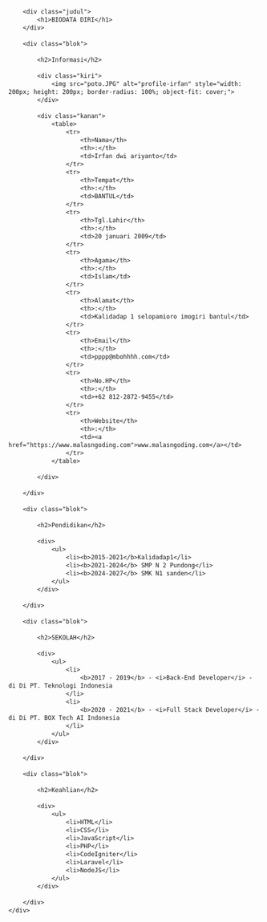<!DOCTYPE html>
<html>
<head>
	<meta charset="utf-8">
	<meta name="viewport" content="width=device-width, initial-scale=1">
	<title>Biodata Saya - www.malasngoding.com</title>
	<link rel="stylesheet" type="text/css" href="style.css">
</head>
<body>
	<div class="kotak">
 
		<div class="judul">
			<h1>BIODATA DIRI</h1>
		</div>
 
		<div class="blok">
 
			<h2>Informasi</h2>			
			
			<div class="kiri">
				<img src="poto.JPG" alt="profile-irfan" style="width: 200px; height: 200px; border-radius: 100%; object-fit: cover;">
			</div>
 
			<div class="kanan">
				<table>
					<tr>
						<th>Nama</th>
						<th>:</th>
						<td>Irfan dwi ariyanto</td>
					</tr>
					<tr>
						<th>Tempat</th>
						<th>:</th>
						<td>BANTUL</td>
					</tr>
					<tr>
						<th>Tgl.Lahir</th>
						<th>:</th>
						<td>20 januari 2009</td>
					</tr>
					<tr>
						<th>Agama</th>
						<th>:</th>
						<td>Islam</td>
					</tr>
					<tr>
						<th>Alamat</th>
						<th>:</th>
						<td>Kalidadap 1 selopamioro imogiri bantul</td>
					</tr>
					<tr>
						<th>Email</th>
						<th>:</th>
						<td>pppp@mbohhhh.com</td>
					</tr>
					<tr>
						<th>No.HP</th>
						<th>:</th>
						<td>+62 812-2872-9455</td>
					</tr>
					<tr>
						<th>Website</th>
						<th>:</th>
						<td><a href="https://www.malasngoding.com">www.malasngoding.com</a></td>
					</tr>
				</table>
				
			</div>
 
		</div>		
 
		<div class="blok">
 
			<h2>Pendidikan</h2>			
			
			<div>
				<ul>
					<li><b>2015-2021</b>Kalidadap1</li>
					<li><b>2021-2024</b> SMP N 2 Pundong</li>
					<li><b>2024-2027</b> SMK N1 sanden</li>
				</ul>
			</div>
 
		</div>
 
		<div class="blok">
 
			<h2>SEKOLAH</h2>
			
			<div>
				<ul>
					<li>
						<b>2017 - 2019</b> - <i>Back-End Developer</i> - di Di PT. Teknologi Indonesia
					</li>
					<li>
						<b>2020 - 2021</b> - <i>Full Stack Developer</i> - di Di PT. BOX Tech AI Indonesia
					</li>
				</ul>
			</div>
 
		</div>
 
		<div class="blok">
 
			<h2>Keahlian</h2>			
			
			<div>
				<ul>
					<li>HTML</li>
					<li>CSS</li>
					<li>JavaScript</li>
					<li>PHP</li>
					<li>CodeIgniter</li>
					<li>Laravel</li>
					<li>NodeJS</li>					
				</ul>
			</div>
 
		</div>
	</div>
</body>
</html>
